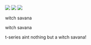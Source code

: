 <!DOCTYPE html>
<html>
<head>
  <title>page 1</title>
  <style>
    color: #FFBF00
  </style>
</head>

<body>
  <img src="https://www.google.com.sg/url?sa=i&source=images&cd=&cad=rja&uact=8&ved=2ahUKEwiv5sTEn-XfAhUBOI8KHRxiD1YQjRx6BAgBEAU&url=https%3A%2F%2Fplus.google.com%2F110296105043821400893&psig=AOvVaw1prFs4TJDBQVqmhrhHr1Ra&ust=1547279522106392">
  <img src="https://www.google.com/url?sa=i&source=images&cd=&cad=rja&uact=8&ved=2ahUKEwjal7Cr3_bfAhWDXCsKHbAdA5cQjRx6BAgBEAU&url=https%3A%2F%2Fwww.fishersci.com%2Fshop%2Fproducts%2F3m-scotch-brite-medium-duty-scrub-sponge-no-74-dual-action-scrub-sponge%2F19047250&psig=AOvVaw0nmFGd0OGnIl4C7istddy4&ust=1547880764153849">
  <img src="https://www.google.com/url?sa=i&source=images&cd=&cad=rja&uact=8&ved=2ahUKEwjVqNLA3_bfAhXQXCsKHX_SDXUQjRx6BAgBEAU&url=https%3A%2F%2Fwww.mnn.com%2Fyour-home%2Fat-home%2Fquestions%2Fwhats-the-difference-between-cellulose-sponges-and-those-other-kitchen-s&psig=AOvVaw0nmFGd0OGnIl4C7istddy4&ust=1547880764153849">
  <p> witch savana </p>
  <p> witch savana </p>
  <p> t-series aint nothing but a witch savana! </p>
</body>
</html>

